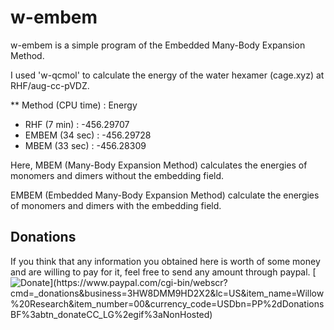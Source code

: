 # w-embem
w-embem is a simple program of the Embedded Many-Body Expansion Method.


I used 'w-qcmol' to calculate the energy of the water hexamer (cage.xyz) at RHF/aug-cc-pVDZ.

** Method  (CPU time) : Energy  
* RHF (7 min) : -456.29707
* EMBEM (34 sec) : -456.29728
* MBEM (33 sec) : -456.28309

Here, MBEM (Many-Body Expansion Method) calculates the energies of monomers and dimers without the embedding field.


EMBEM (Embedded Many-Body Expansion Method) calculate the energies of monomers and dimers with the embedding field.

Donations
---------
If you think that any information you obtained here is worth of some money and are willing to pay for it, feel free to send any amount through paypal.
[![Donate](https://www.paypalobjects.com/en_US/i/btn/btn_donateCC_LG.gif")](https://www.paypal.com/cgi-bin/webscr?cmd=_donations&business=3HW8DMM9HD2X2&lc=US&item_name=Willow%20Research&item_number=00&currency_code=USDbn=PP%2dDonationsBF%3abtn_donateCC_LG%2egif%3aNonHosted)
